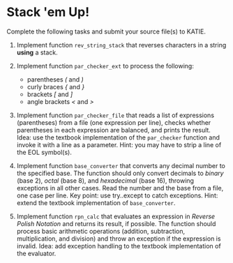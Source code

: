 # Stack 'em Up!

Complete the following tasks and submit your source file(s) to KATIE.

1. Implement function `rev_string_stack` that reverses characters in a string **using** a stack.

1. Implement function `par_checker_ext` to process the following:
    - parentheses *(* and *)*
    - curly braces *{* and *}*
    - brackets *[* and *]*
    - angle brackets *<* and *>*

1. Implement function `par_checker_file` that reads a list of expressions (parentheses) from a file (one expression per line), checks whether parentheses in each expression are balanced, and prints the result. Idea: use the textbook implementation of the `par_checker` function and invoke it with a line as a parameter. Hint: you may have to strip a line of the EOL symbol(s).

1. Implement function `base_converter` that converts any decimal number to the specified base. The function should only convert decimals to *binary* (base 2), *octal* (base 8), and *hexadecimal* (base 16), throwing exceptions in all other cases. Read the number and the base from a file, one case per line. Key point: use try..except to catch exceptions. Hint: extend the textbook implementation of `base_converter`.

1. Implement function `rpn_calc` that evaluates an expression in *Reverse Polish Notation* and returns its result, if possible. The function should process basic arithmetic operations (addition, subtraction, multiplication, and division) and throw an exception if the expression is invalid. Idea: add exception handling to the textbook implementation of the evaluator.